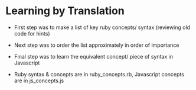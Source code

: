 # Learning by Translation

* First step was to make a list of key ruby concepts/ syntax (reviewing old code for hints)

* Next step was to order the list approximately in order of importance

* Final step was to learn the equivalent concept/ piece of syntax in Javascript

* Ruby syntax & concepts are in ruby_concepts.rb, Javascript concepts are in js_concepts.js
